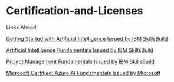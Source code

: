# Certification-and-Licenses

Links Ahead:

[Getting Started with Artificial Intelligence Issued by IBM SkillsBuild](https://www.credly.com/badges/f82ba462-68f9-49ba-b3ca-5b32ecbc4d38/public_url)

[Artificial Intelligence Fundamentals Issued by IBM SkillsBuild](https://www.credly.com/badges/30cd0bae-d880-4d71-8844-b85711411144/public_url) 

[Project Management Fundamentals Issued by IBM SkillsBuild](https://www.credly.com/badges/8c38a499-c108-432b-9d23-37d33cd830e3/public_url) 

[Microsoft Certified: Azure AI Fundamentals Issued by Microsoft](https://www.credly.com/badges/cf6dc704-c069-4d5f-a7a9-988901732b07/public_url)
